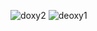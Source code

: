![doxy2](https://user-images.githubusercontent.com/98878326/156753246-dd0a6a6d-4726-4104-9df0-a8d350607013.png)
![deoxy1](https://user-images.githubusercontent.com/98878326/156753260-25783c9c-581f-4898-a95f-9f032142c957.png)
